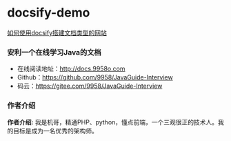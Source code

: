 # docsify-demo

[如何使用docsify搭建文档类型的网站](https://mp.weixin.qq.com/s/TPXHaTdfTYKrcpm77gPHyA)

### 安利一个在线学习Java的文档

- 在线阅读地址：http://docs.9958o.com
- Github：https://github.com/9958/JavaGuide-Interview
- 码云：https://gitee.com/9958/JavaGuide-Interview

### 作者介绍

**作者介绍:**  我是机哥，精通PHP、python，懂点前端，一个三观很正的技术人。我的目标是成为一名优秀的架构师。
